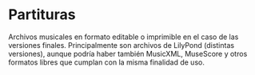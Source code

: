 # Partituras
Archivos musicales en formato editable o imprimible en el caso de las versiones finales. Principalmente son archivos de LilyPond (distintas versiones), aunque podría haber también MusicXML, MuseScore y otros formatos libres que cumplan con la misma finalidad de uso.
